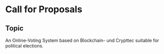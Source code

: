 # Call for Proposals

## Topic

An Online-Voting System based on Blockchain- und Crypttec suitable for political elections.
